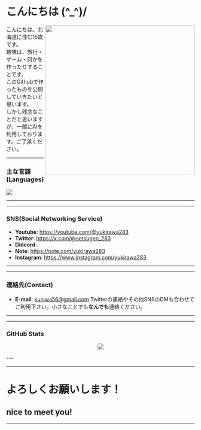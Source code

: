 # こんにちは (^_^)/

<!--
**yukirawa/yukirawa** is a ✨ _special_ ✨ repository because its `README.md` (this file) appears on your GitHub profile.

Here are some ideas to get you started:

- 🔭 I’m currently working on ...
- 🌱 I’m currently learning ...
- 👯 I’m looking to collaborate on ...
- 🤔 I’m looking for help with ...
- 💬 Ask me about ...
- 📫 How to reach me: ...
- 😄 Pronouns: ...
- ⚡ Fun fact: ...
-->

<img src="https://github-readme-stats.vercel.app/api?username=yukirawa&show_icons=true&theme=tokyonight&hide_border=true&count_private=true" align="right" width="400" />

こんにちは。北海道に住む15歳です。<br>
趣味は、旅行・ゲーム・何かを作ったりすることです。<br>
このGithubで作ったものを公開していきたいと思います。<br>
しかし残念なことだと思いますが、一部にAIを利用しております。ご了承ください。<br>

---

### 主な言語(Languages)
<p align="left">
  <a href="https://skillicons.dev">
    <img src="https://skillicons.dev/icons?i=html,css,js,python,nodejs" />
  </a>
</p>

---
---

### SNS(Social Networking Service)
- **Youtube**: https://youtube.com/@yukirawa283
- **Twitter**: https://x.com/@setsugen_283
- **Didcord**: 
- **Note**: https://note.com/yukirawa283
- **Instagram**: https://www.instagram.com/yukirawa283

---
---

### 連絡先(Contact)
- **E-mail**: kuniwa56@gmail.com
 Twitterの連絡やその他SNSのDMも合わせてご利用下さい。小さなことでも**なんでも**連絡ください。

---
---
### GitHub Stats
<p align="center">
  <img src="https://github-readme-stats.vercel.app/api/top-langs/?username=yukirawa&layout=compact&theme=tokyonight&hide_border=true" />
</p>
---

---
# よろしくお願いします！
## nice to meet you!
---